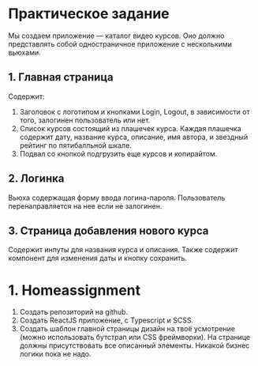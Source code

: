 # Практическое задание
Мы создаем приложение — каталог видео курсов. Оно должно представлять собой одностраничное приложение с несколькими вьюхами.

## 1. Главная страница
Содержит:
  1. Заголовок с логотипом и кнопками Login, Logout, в зависимости от того, залогинен пользователь или нет.
  2. Список курсов состоящий из плашечек курса. Каждая плашечка содержит дату, название курса, описание, имя автора, и звездный рейтинг по пятибалльной шкале.
  3. Подвал со кнопкой подгрузить еще курсов и копирайтом.

## 2. Логинка
Вьюха содержащая форму ввода логина-пароля. Пользователь перенаправляется на нее если не залогинен.

## 3. Страница добавления нового курса
Содержит инпуты для названия курса и описания. Также содержит компонент для изменения даты и кнопку сохранить.

# 1. Homeassignment

1. Создать репозиторий на github.
2. Создать ReactJS приложение, с Typescript и SCSS.
3. Создать шаблон главной страницы дизайн на твоё усмотрение (можно использовать бутстрап или CSS фреймворки). На странице должны присутствовать все описанный элементы. Никакой бизнес логики пока не надо.
